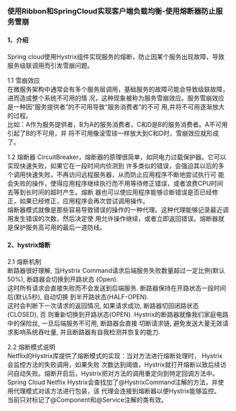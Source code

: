 ###  使用Ribbon和SpringCloud实现客户端负载均衡-使用熔断器防止服务雪崩 
####  1、介绍 
Spring cloud使用Hystrix组件实现服务的熔断，防止因某个服务出现故障，导致服务级联调用而引发雪崩问题。    

1.1 雪崩效应    
在微服务架构中通常会有多个服务层调用，基础服务的故障可能会导致级联故障，进而造成整个系统不可用的情 况，这种现象被称为服务雪崩效应。服务雪崩效应是一种因“服务提供者”的不可用导致“服务消费者”的不可 用,并将不可用逐渐放大的过程。     
比如：A作为服务提供者，B为A的服务消费者，C和D是B的服务消费者。A不可用引起了B的不可用，并 将不可用像滚雪球一样放大到C和D时，雪崩效应就形成了。   

1.2 熔断器 
CircuitBreaker，熔断器的原理很简单，如同电力过载保护器。它可以实现快速失败，如果它在一段时间内侦测到 许多类似的错误，会强迫其以后的多个调用快速失败，不再访问远程服务器，从而防止应用程序不断地尝试执行可 能会失败的操作，使得应用程序继续执行而不用等待修正错误，或者浪费CPU时间去等到长时间的超时产生。熔断 器也可以使应用程序能够诊断错误是否已经修正，如果已经修正，应用程序会再次尝试调用操作。      
熔断器模式就像是那些容易导致错误的操作的一种代理。这种代理能够记录最近调用发生错误的次数，然后决定使 用允许操作继续，或者立即返回错误。熔断器就是保护服务高可用的最后一道防线。     


####  2、hystrix熔断 
2.1 熔断机制     
断路器很好理解, 当Hystrix Command请求后端服务失败数量超过一定比例(默认50%), 断路器会切换到开路状态 (Open).      
这时所有请求会直接失败而不会发送到后端服务. 断路器保持在开路状态一段时间后(默认5秒), 自动切换 到半开路状态(HALF-OPEN).      
这时会判断下一次请求的返回情况, 如果请求成功, 断路器切回闭路状态(CLOSED), 否 则重新切换到开路状态(OPEN). Hystrix的断路器就像我们家庭电路中的保险丝, 一旦后端服务不可用, 断路器会直接 切断请求链, 避免发送大量无效请求影响系统吞吐量, 并且断路器有自我检测并恢复的能力.     

2.2 熔断模式说明    
Netflix的Hystrix库提供了熔断模式的实现：当对方法进行熔断处理时， Hystrix 会监控方法的失败调用，如果失败 次数达到阈值，Hystrix就打开熔断以致后续访问自动失败。熔断开启后，Hystrix把对方法的调用重定向到特定回调方法中。     
Spring Cloud Netflix Hystrix会查找加了@HystrixCommand注解的方法，并使用代理模式对该方法进行包装，该 代理会连接到熔断器以便Hystrix能够监控。      
当前只对标记了@Component和@Service注解的类有效。         


